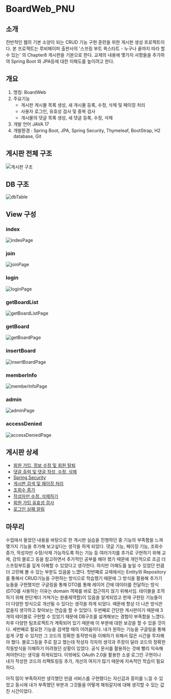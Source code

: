 # BoardWeb_PNU

## 소개
전반적인 웹의 기본 소양이 되는 CRUD 기능 구현 훈련을 위한 게시판 생성 프로젝트이다.
본 프로젝트는 루비페이퍼 출판사의 '스프링 부트 퀵스타트 - 누구나 끝까지 따라 할 수 있는' 의 Chapter8 게시판을 기본으로 한다.
교제의 내용에 몇가지 사항들을 추가하여 Spring Boot 와  JPA등에 대한 이해도를 높이려고 한다.

## 개요
1. 명칭: BoardWeb
2. 주요기능 
	* 게시판 게시물 목록 생성, 새 개시물 등록, 수정, 삭제 및 페이징 처리
	* 사용자 로그인, 유효성 검사 및 중복 검사
	* 개시물의 댓글 목록 생성, 새 댓글 등록, 수정, 삭제
3. 개발 언어 JAVA 17
4. 개발환경 : Spring Boot, JPA, Spring Security, Thymeleaf, BootStrap, H2 database, Git

## 게시판 전체 구조
![게시판 구조](https://user-images.githubusercontent.com/106790381/210834827-f52872f6-088a-4749-abcb-5e781a9fc067.jpg)

## DB 구조
![dbTable](https://user-images.githubusercontent.com/106790381/210834033-e09d41f5-1455-4d04-b320-b5eb4f40b30d.png)

## View 구성

### index
![indexPage](https://user-images.githubusercontent.com/106790381/209680496-5adff416-2b9d-4d91-a22f-0ab14d5bcc3c.jpg)

### join
![joinPage](https://user-images.githubusercontent.com/106790381/209680854-ff4e4c87-3cf0-43db-bc42-b52a0fd11e61.jpg)

### login
![loginPage](https://user-images.githubusercontent.com/106790381/209681055-510ca889-e931-4ea7-8f92-ed1330dad7c3.jpg)

### getBoardList
![getBoardListPage](https://user-images.githubusercontent.com/106790381/209681100-15b89967-a7cc-4e4b-b64c-c53b589c6581.jpg)

### getBoard
![getBoardPage](https://user-images.githubusercontent.com/106790381/209681138-be8a1573-958e-456c-bf10-41d57fbec738.jpg)

### insertBoard
![insertBoardPage](https://user-images.githubusercontent.com/106790381/209681351-51c844f2-ab10-4313-bbe2-b0e0d16782e7.jpg)

### memberInfo
![memberInfoPage](https://user-images.githubusercontent.com/106790381/209681402-02561e0a-4624-46be-a4ed-76941ea515ab.jpg)

### admin
![adminPage](https://user-images.githubusercontent.com/106790381/209681636-0e3abc90-28b2-47db-a912-36d137c70e8e.jpg)

### accessDenied
![accessDeniedPage](https://user-images.githubusercontent.com/106790381/209681676-2ae81c83-05df-418d-9e2f-b9d59d5205d1.jpg)

## 게시판 상세
* [회원 가입, 정보 수정 및 회원 탈퇴](https://www.notion.so/3dd90be5986b4b728c5e2cd9dc8c3b25)
* [댓글 출력 및 댓글 작성, 수정, 삭제](https://www.notion.so/3b56f4fdfc934bc8a179ef51b0b06d1f)
* [Spring Security](https://www.notion.so/Spring-Security-a53c0076c41242cf9fb3e7c8b839e3f3)
* [게시판 검색 및 페이징 처리](https://www.notion.so/3ed67f2140ca447e9360246d55166a35)
* [조회수 증가](https://www.notion.so/c211e322434d41d4b6a274499bb96699)
* [작성자만 수정, 삭제하기](https://www.notion.so/d79a3d59545c4b50aef6b7ed53759803)
* [회원 가입 유효성 검사](https://www.notion.so/9ad23548468b40e6a35184445ad3c146)
* [로그인 실패 알림](https://www.notion.so/842f6257c657488c956c54a4999f14e5)

## 마무리

수업에서 들었던 내용을 바탕으로 한 게시판 실습을 진행하던 중 기능의 부족함을 느껴 몇가지 기능을 추가해 보고싶다는 생각을 하게 되었다.
댓글 기능, 페이징 기능, 조회수 증가, 작성자만 수정/삭제 가능하도록 하는 기능 등 여러가지를 추가로 구현하기 위해 교제, 강의 블로그 등을 참고하면서 추가적인 공부를 해야 했기 때문에 개인적으로 조금 더 스프링부트를 깊게 이해할 수 있었다고 생각한다.
하지만 이해도를 높일 수 있었던 만큼 더 고민해 볼 수 있는 부분도 있음을 느꼈다.
첫번째로 교제에서는 Entity와 Repository를 통해서 CRUD기능을 구현하는 방식으로 학습했기 때문에 그 방식을 활용해 추가기능들을 구현했지만 구글링을 통해 DTO를 통해 레이어 간에 데이터를 전달하는 방식(DTO를 사용하는 이유는 domain 객체를 바로 접근하지 않기 위해서임. 테이블을 조작하기 위해 한단계더 거쳐가는 완충제역할)이 있음을 알게되었고 현재 구현된 기능들이 더 다양한 방식으로 개선될 수 있다는 생각을 하게 되었다. 때문에 항상 더 나은 방식은 없을지 생각하고 찾아보는 연습을 할 수 있었다.
두번째로 간단한 게시판이기 때문에 3개의 테이블로 구현할 수 있었기 때문에 DB구조를 설계해보는 경험이 부족함을 느꼈다. 차후 다양한 팀프로젝트가 계획되어 있기 때문에 이 부분에 대한 보강을 할 수 있을 것이다.
세번째로 필요한 기능을 검색할 때의 어려움이다. 내가 원하는 기능을 구글링을 통해 쉽게 구할 수 있지만 그 코드의 정확한 동작방식을 이해하기 위해서 많은 시간을 투자해야 했다. 블로그등을 주로 참고 했는데 작성자 각자의 생각과 주장이 달라 코드의 정확한 작동방식을 이해하기 어려웠던 상황이 있었다. 공식 문서를 활용하는 것에 빨리 익숙해 져야한다는 생각을 하게되었다.
이밖에도 OAuth 2.0을 활용한 소셜 로그인 구현이나 내가 작성한 코드의 리팩토링등 추가, 개선의 여지가 많기 때문에 지속적인 학습이 필요하다.

아직 많이 부족하지만 생각했던 만큼 서비스를 구현했다는 자신감과 흥미를 느낄 수 있었고 동시에 내가 부족했던 부분과 그것들을 어떻게 채워갈지에 대해 생각할 수 있는 값진 시간이었다. 
